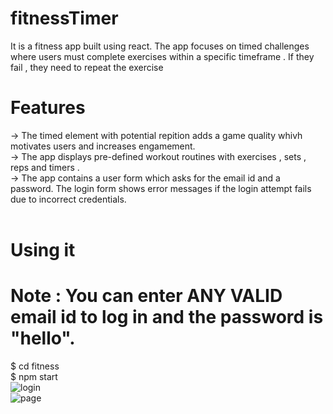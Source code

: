 # fitnessTimer <br>
It is a fitness app built using react. The app focuses on timed challenges where users must complete exercises within a specific timeframe . If they fail , they need to repeat the exercise <br>
# Features <br>
-> The timed element with potential repition adds a game quality whivh motivates users and increases engamement. <br>
-> The app displays pre-defined workout routines with exercises , sets , reps and timers . <br>
-> The app contains a user form which asks for the email id and a password. The login form shows error messages if the login attempt fails due to incorrect credentials.
<br><br>
# Using it <br>
# Note : You can enter ANY VALID email id to log in and the password is "hello".
$ cd fitness<br>
$ npm start <br>
![login](https://github.com/user-attachments/assets/1d78fd7a-513a-4cd4-9987-410885dc94ba)<br>
![page](https://github.com/user-attachments/assets/e54086da-cef2-43af-97f9-75dc3a4c7fca)
